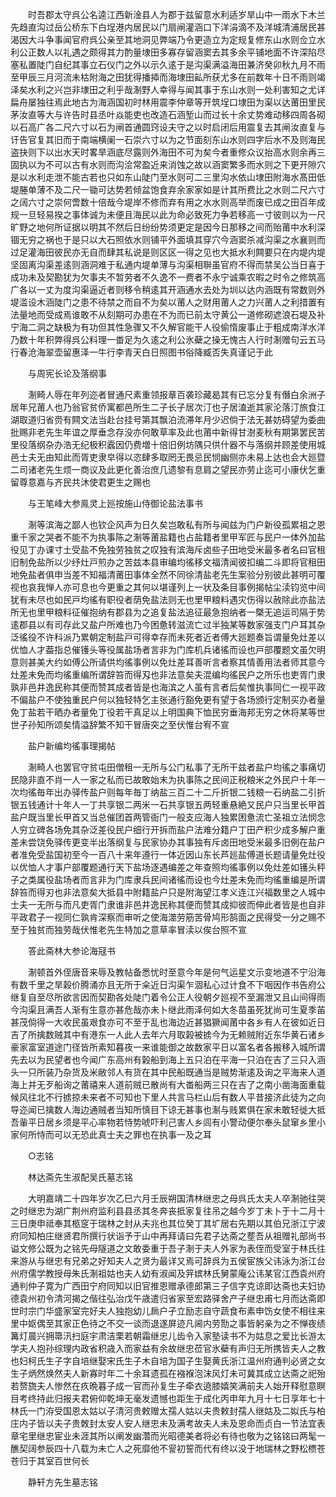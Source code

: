 <!-- { "loadSidebar": true } -->
　　时吾郡太守呉公名逵江西新淦县人为郡于兹留意水利适岁旱山中一雨水下木兰先趋直沟过岳公桥东下白埕港内居民以门扇闸灌涵口下洋涓滴不及洋城清浦居民甚渴因大斗争事闻官府呉公亲至其地洞见弊端乃令更造立为定规复修东山水则佥立水利公正数人以礼遇之颇得其力酌量埭田多寡存留涵窦去其多余平铺地面不许深陷尽塞私置陡门自纪其事立石仪门之外以示久逺于是沟渠满溢海田兼济癸卯秋九月不雨至甲辰三月河流未枯附海之田犹得播揷而海埭田畆所获尤多在前数年十日不雨则竭泽矣水利之兴岂非埭田之利乎哉淛野人幸得与闻其事于东山水则一处利害知之尤详扁舟屡独往焉此地古为海涵国初时林用震李仲章等开筑埕口埭田为渠以达莆田里民茅汝直等大与许告时县丞叶焱能吏也改造石涵堑山而过长十余丈势难动移四周各砌以石高广各二尺六寸以石为闸首通圆窍设夫守之以时启闭后用震复去其闸汝直复与讦告官复其旧而于南端横阑一石崇六寸以为之节面刻东山水则四字后水不及则海民盗抉则下以出水天时畧旱涵底尽露则外海田不可为矣今者重修众议抬高水则余再三固执以为不可以古有水则而沟浍常盈近来消蚀之故以涵窦繁多而水则之下更开隙穴是以水利走泄不能古若也只如东山陡门至水则可二三里沟水依山埭田附海水髙田低堤塍单薄不及二尺一锄可达势若倾盆饱食弃余家家如是计其所费比之水则二尺六寸之阔六寸之崇何啻数十倍哉今堤岸不修而弃有用之水水则高举而废已成之田百年成规一旦轻易揆之事体诚为未便且海民以此为命必致死力争若移高一寸彼则以为一尺旷野之地何所证据以明其不然后日纷纷势须更定是因今日那移之间而贻莆中水利深锢无穷之祸也于是只以大石照依水则铺平外面填其穿穴今涵窦杀减沟渠之水襄则而过足灌海田彼民亦无自而肆其私说是则区区一得之见也大抵水利闗要只在内堤内堤坚固离沟渠差逺则涵洞难于私通内堤单薄与沟渠相聨虽官府不得而禁吴公当日喜于成功未及契勘犹为欠事夫不暂劳者不久逸不一费者不永宁诚乘农暇之时令之修筑高广各以一丈为度沟渠逼近者则移令稍逺其开涵通水去处为圳以达内涵既有常数则外堤滥设木涵陡门之患不待禁之而自不为矣以莆人之财用莆人之力兴莆人之利措置有法量地而受成焉谁敢不从刻期可办患在不为而已前太守黄公一道修砌遮浪石堤及补宁海二洞之缺极为有功但其性急骤又不久解官能干人役偷惰废事止于粗成南洋水洋乃数十年积弊得呉公料理一畨足为久逺之利公氷蘗之操无愧古人行时淛赠句云五马行春沧海翠壶留惠泽一牛行李青天白日照图书俗降臧否失真谨记于此 

　　与周宪长论及落纲事 

　　淛畸人辱在年列迩者冒通尺素重领报章百袭珍藏曷其有已忘分复有僭白余洲子居年兄莆人也乃翁官贫侨寓都邑所生二子长子居次汀也子居溘逝其家沦落汀旅食江湖取道归省赍有闗文法当赴台挂号第其飘泊流滞年月少迟倘于法无甚妨碍望为委曲批赐非老先生年谊之厚垂念存没亦何敢草率及此也莆中新得甘澍麦秋有期第罢民苦里役落纲杂办浩无纪极积蠧因仍费増十倍旧例坊隅只供什器不与落纲并顾差使用城邑士夫无由知此而胥吏隶皁得以恣肆多取罔无畏忌民悯幽侧亦未易上达也会大廵暨二司诸老先生烦一商议及此更化善治庶几遗黎有息肩之望民亦劳止迄可小康伏乞重留尊意嘉与齐民共沐使君更生之赐也 

　　与王笔峰大参鳯灵上廵按施山侍御论盐法事书 

　　淛等滨海之鄙人也钦企风声为日久矣岂敢私有所与闻兹为门户新役孤累祖之恩重千家之哭者不能不为执事陈之淛等莆盐籍也占盐籍者里甲军匠与民户一体外加盐役见丁办课寸土受盐不免独劳独贫之叹独有滨海斥卤些子田地受米最多者名曰官租旧制免盐所以少纾灶戸煎办之苦兹本县审编均徭移文福清闻彼扣编二斗即将官租田地免盐者俱申当差不知福清莆田事体全然不同徐清盐老先生案验分别彼此甚明可覆视也哀我惮人亦可息也今更重之其何以堪谨列上一状及条目事例揭帖尘渎钧览中间犹有未尽也如民戸均徭有职役者荫免盐法则无也里甲粮料遇灾伤得以赦除此亦盐法所无也里甲粮料征催抱纳有郡县为之追复盐法追征最急抱纳者一槩无追运司隔于势逺郡县以有司存此又盐户所难也乃今困惫转滋流亡过半独某等数家强支门户耳其杂泛徭役不许科派乃累朝定制盐戸可得幸存而未死者近者傅大廵题奏旨谓量免灶差以优恤人才葢指总催镬头等役属盐场者言非为门库机兵诸徭而设也戸部覆题文虽欠明意则甚美大约如傅公所请供均徭事例以免灶差耳善听言者察其情善用法者师其意今灶差未免而均徭重编所谓辞笞而得刄也非法意矣夫混编均徭民户之所乐也吏胥门隶孰非邑井逸民称其便而赞其成者皆是也海滨之人虽有言者后矣惟执事同仁一视平政不偏盐户不使独重民户何以独轻特乞主张通行豁免更有望于各场颁行定制买办者量免丁盐若干晒办者量免丁役若干真足以上明国典下恤民穷垂海邦无穷之休将某等世世子孙知所颂矣情溢辞繁不知干冒唐突之至伏惟台宥不宣 

　　盐户新编均徭事理揭帖 

　　淛畸人也罢官守贫屯田僧租一无所与公门私事了无所干兹者盐户均徭之事痛切民隐非直不肖一人一家之私而已故敢始末为执事陈之民间正税粮米之外民户十年一次均徭毎年出办驿传盐户则每年毎丁纳盐三百二十二斤折银二钱粮一石纳盐二引折银五钱通计十年人一丁共享银二两米一石共享银五两轻重悬絶又民户只当里长甲首盐户既当里长甲首又当总催团首两管衙门一般支应海人独累困惫流亡圣祖立法悯念人穷立碑各场免其杂泛差役民户细行开拆而盐户法难分籍户丁田产积少成多解户重差未尝饶免驿传更变半出落纲复与民家协办其事独有斥卤田地受米最多旧例在盐户者准免受盐国初至今一百八十来年遵行一体近因山东长芦廵盐傅道长题请量免灶役以优恤人才事户部覆题通行天下盐场逐遇编差之年查照均徭事例以免灶差如镬头秤子之类属役盐场者而言非为门库隶兵民间诸徭而设也今灶差未免而均徭重编是所谓辞笞而得刃也非法意矣大抵县中附籍盐户只是附海望江孝义连江兴福数里之人城中士夫一无所与而凡吏胥门隶谁非邑井逸民称其便而赞其成抑彼而伸此者皆是也自非平政君子一视同仁孰肯深察而审听之使海澨劳筋苦骨鸠形鹄面之民得受一分之赐不至于独贫而独劳哉伏惟老先生特加之意草率冒渎以俟台照不宣 

　　答此斋林大参论海冦书 

　　淛顿首外侄唐音来辱及教帖备悉忧时至意今年是何气运星文示变地道不宁沿海有数千里之旱榖价腾涌亦且无所于籴近日沟渠乍涸私心过计食不下咽因作书告府公继复自至尽所欲言因而契勘各处陡门着令公正人役朝夕廵视不至漏泄又且山间得雨今沟渠且满吾人渐有生意亦甚危哉亦未卜继此雨泽何如大冬苗虽死犹尚可生夏季苖甚茂倘得一大收民虽艰食亦可不至于乱也海边近甚猖獗闻莆中各乡有人在彼如近日吉了所擒数贼其中有港东一人此人去年六月取榖被掳今为无赖贼附近东华黄石诸乡豪家富室道途门径皆所素知暮夜一来谁能御之故数家平日以富名者各搬移入城所谓先去以为民望者也今闻广东高州有榖船到海上五只泊在平海一只泊在吉了三只入涵头一只所装乃杂货及米敝邻人有货在其中民船既通当是贼势渐逺及询之平海来人道海上并无歹船询之莆禧来人道前贼已散尚有大畨船两三只在吉了之南小凿海面重载候风往北不行掳掠未来者不可知也下里人共言马栏山后有数人平昔接济此徒为之向导迩闻已擒数人海边通贼者当知所慎目下谅无甚事也淛与贱累俱在家未敢轻徙大抵吾軰平日居乡须是平心率物若恃势唬吓利己害人乡闾有小警动便尔奉头鼠窜乡里小家何所恃而可以无恐此真士夫之罪也在执事一及之耳 

　　○志铭 

　　林达斋先生淑配吴氏墓志铭 

　　大明嘉靖二十四年岁次乙巳六月壬辰朔国清林继忠之母呉氏太夫人卒淛驰往哭之时继忠为湖广荆州府监利县县丞其冬奔丧抵家复往吊之越今岁丁未卜于十二月十三日庚申祗奉其柩窆于瑞林之封从夫兆也其位癸丁其圹居右先期以其伯兄浙江宁波府同知柏庄继贤君所撰行状诣予于山中再拜请曰先君子达斋之塟吾从祖赠礼部尚书谥文修公既为之铭先母隧道之文敢委重于吾子淛于夫人外家为表侄而受室于林氏往来游从与继忠有兄弟之好知夫人之贤为最详又焉可辞呉为五侯宦族父讳泳为浙江台州府儒学教授母朱氏淛祖姑也夫人幼有淑闻及笄嫔林氏舅蒙庵公讳某官江西袁州府通判仲子寛为广西田宁府同知以旧官推恩赠承德郎第三子信字克谅即达斋也夫妇协德袁州初令清河揭之偕往弘治戊午歳遣归省家至宏路驿舍产子继忠甫七月而达斋即世时宗门华盛家室完好夫人独抱幼儿扄户孑立励志自守蔬食布素申饬女使不相往来里中妪偶至其家正色待之不交一谈而退遂屏迹凡阃内劳勚之事皆躬亲为之不惮夜绩篝灯晨兴拥箒汛扫庭宇肃洁栗若朝霜继忠儿齿令入家塾读书不为姑息之爱比长游太学夫人抱孙综理内政省积歳入而家益有余故继忠莅官氷蘗有声归无所携皆夫人之教也妇柯氏生子字自培继娶宋氏生子木自培为国子生娶黄氏浙江温州府通判必贤之女生子炳然焕然夫人新寡时年二十余耳遗孤在襁褓泡沫风灯未可冀其成立达斋之祀殆若赘旒夫人惨然在疚晩暮子成一官而孙复生子牵衣遶膝嬉笑满前夫人始开释慰意瞑目考终持此归报夫君俯仰乾坤无毫发遗憾也距生于成化丙申年九月十七日享年七十林氏一门洊受国恩太姑以子清河贵敕赠太孺人姑以夫贵敕封孺人继姑及二姒氏与柏庄内子皆以夫子贵敇封太安人安人继忠未及满考故夫人未及恩命而贞白一节法宜表章宅里继忠宦业未涯其所以阐发幽濳而光昭德美者将必有待也敬为之铭铭曰两髦一醮契阔参辰四十八载为未亡人之死靡他不諐初誓而代有终以没于地瑞林之野松槚苍苍归于其室百世何长 

　　静轩方先生墓志铭 

